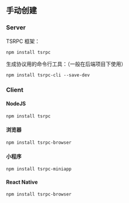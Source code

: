 ## 手动创建

### Server

TSRPC 框架：
```shell
npm install tsrpc
```

生成协议用的命令行工具：（一般在后端项目下使用）
```shell
npm install tsrpc-cli --save-dev
```

### Client

#### NodeJS
```shell
npm install tsrpc
```

#### 浏览器
```shell
npm install tsrpc-browser
```

#### 小程序
```shell
npm install tsrpc-miniapp
```

#### React Native
```shell
npm install tsrpc-browser
```